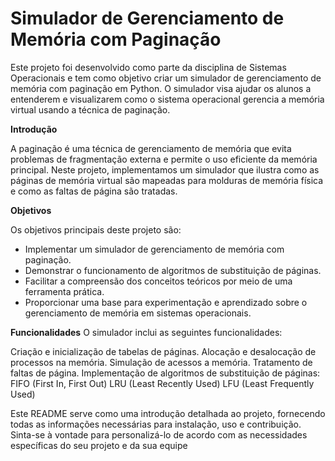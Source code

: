 # Simulador de Gerenciamento de Memória com Paginação

Este projeto foi desenvolvido como parte da disciplina de Sistemas Operacionais e tem como objetivo criar um simulador de gerenciamento de memória com paginação em Python. O simulador visa ajudar os alunos a entenderem e visualizarem como o sistema operacional gerencia a memória virtual usando a técnica de paginação.

**Introdução**

A paginação é uma técnica de gerenciamento de memória que evita problemas de fragmentação externa e permite o uso eficiente da memória principal. Neste projeto, implementamos um simulador que ilustra como as páginas de memória virtual são mapeadas para molduras de memória física e como as faltas de página são tratadas.

**Objetivos**

Os objetivos principais deste projeto são:

- Implementar um simulador de gerenciamento de memória com paginação.
- Demonstrar o funcionamento de algoritmos de substituição de páginas.
- Facilitar a compreensão dos conceitos teóricos por meio de uma ferramenta prática.
- Proporcionar uma base para experimentação e aprendizado sobre o gerenciamento de memória em sistemas operacionais.

**Funcionalidades**
O simulador inclui as seguintes funcionalidades:

Criação e inicialização de tabelas de páginas.
Alocação e desalocação de processos na memória.
Simulação de acessos a memória.
Tratamento de faltas de página.
Implementação de algoritmos de substituição de páginas:
FIFO (First In, First Out)
LRU (Least Recently Used)
LFU (Least Frequently Used)

Este README serve como uma introdução detalhada ao projeto, fornecendo todas as informações necessárias para instalação, uso e contribuição. Sinta-se à vontade para personalizá-lo de acordo com as necessidades específicas do seu projeto e da sua equipe